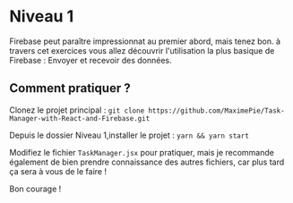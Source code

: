 # Niveau 1 

Firebase peut paraître impressionnat au premier abord, mais tenez bon. 
à travers cet exercices vous allez découvrir l'utilisation la plus basique de Firebase : Envoyer et recevoir des données. 

## Comment pratiquer ? 

Clonez le projet principal : `git clone https://github.com/MaximePie/Task-Manager-with-React-and-Firebase.git`

Depuis le dossier Niveau 1,installer le projet : 
`yarn && yarn start`


Modifiez le fichier `TaskManager.jsx` pour pratiquer, mais je recommande également de bien prendre connaissance 
des autres fichiers, car plus tard ça sera à vous de le faire ! 

Bon courage !
